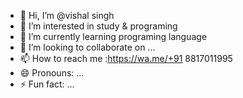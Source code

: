 - 👋 Hi, I’m @vishal singh
- 👀 I’m interested in study & programing
- 🌱 I’m currently learning programing language
- 💞️ I’m looking to collaborate on ...
- 📫 How to reach me :https://wa.me/+91 8817011995
- 😄 Pronouns: ...
- ⚡ Fun fact: ...

<!---
vishal8120/vishal8120 is a ✨ special ✨ repository because its `README.md` (this file) appears on your GitHub profile.
You can click the Preview link to take a look at your changes.
--->
